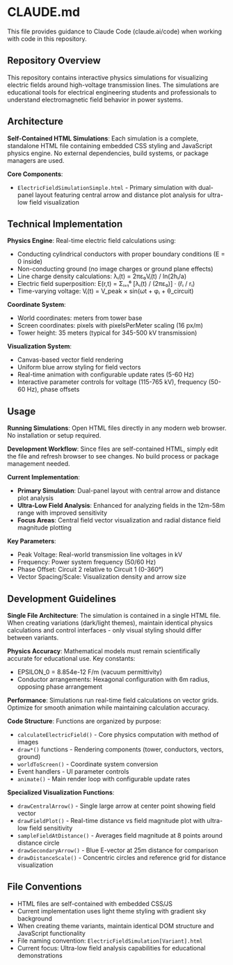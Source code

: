 # CLAUDE.md

This file provides guidance to Claude Code (claude.ai/code) when working with code in this repository.

## Repository Overview

This repository contains interactive physics simulations for visualizing electric fields around high-voltage transmission lines. The simulations are educational tools for electrical engineering students and professionals to understand electromagnetic field behavior in power systems.

## Architecture

**Self-Contained HTML Simulations**: Each simulation is a complete, standalone HTML file containing embedded CSS styling and JavaScript physics engine. No external dependencies, build systems, or package managers are used.

**Core Components**:
- `ElectricFieldSimulationSimple.html` - Primary simulation with dual-panel layout featuring central arrow and distance plot analysis for ultra-low field visualization

## Technical Implementation

**Physics Engine**: Real-time electric field calculations using:
- Conducting cylindrical conductors with proper boundary conditions (E = 0 inside)
- Non-conducting ground (no image charges or ground plane effects)
- Line charge density calculations: λᵢ(t) = 2πε₀Vᵢ(t) / ln(2hᵢ/a)
- Electric field superposition: E(r,t) = Σᵢ₌₁⁶ [λᵢ(t) / (2πε₀)] · (r̂ᵢ / rᵢ)
- Time-varying voltage: Vᵢ(t) = V_peak × sin(ωt + φᵢ + θ_circuit)

**Coordinate System**:
- World coordinates: meters from tower base
- Screen coordinates: pixels with pixelsPerMeter scaling (16 px/m)
- Tower height: 35 meters (typical for 345-500 kV transmission)

**Visualization System**:
- Canvas-based vector field rendering
- Uniform blue arrow styling for field vectors
- Real-time animation with configurable update rates (5-60 Hz)
- Interactive parameter controls for voltage (115-765 kV), frequency (50-60 Hz), phase offsets

## Usage

**Running Simulations**: Open HTML files directly in any modern web browser. No installation or setup required.

**Development Workflow**: Since files are self-contained HTML, simply edit the file and refresh browser to see changes. No build process or package management needed.

**Current Implementation**:
- **Primary Simulation**: Dual-panel layout with central arrow and distance plot analysis
- **Ultra-Low Field Analysis**: Enhanced for analyzing fields in the 12m-58m range with improved sensitivity
- **Focus Areas**: Central field vector visualization and radial distance field magnitude plotting

**Key Parameters**:
- Peak Voltage: Real-world transmission line voltages in kV
- Frequency: Power system frequency (50/60 Hz)
- Phase Offset: Circuit 2 relative to Circuit 1 (0-360°)
- Vector Spacing/Scale: Visualization density and arrow size

## Development Guidelines

**Single File Architecture**: The simulation is contained in a single HTML file. When creating variations (dark/light themes), maintain identical physics calculations and control interfaces - only visual styling should differ between variants.

**Physics Accuracy**: Mathematical models must remain scientifically accurate for educational use. Key constants:
- EPSILON_0 = 8.854e-12 F/m (vacuum permittivity)
- Conductor arrangements: Hexagonal configuration with 6m radius, opposing phase arrangement

**Performance**: Simulations run real-time field calculations on vector grids. Optimize for smooth animation while maintaining calculation accuracy.

**Code Structure**: Functions are organized by purpose:
- `calculateElectricField()` - Core physics computation with method of images
- `draw*()` functions - Rendering components (tower, conductors, vectors, ground)
- `worldToScreen()` - Coordinate system conversion
- Event handlers - UI parameter controls
- `animate()` - Main render loop with configurable update rates

**Specialized Visualization Functions**:
- `drawCentralArrow()` - Single large arrow at center point showing field vector
- `drawFieldPlot()` - Real-time distance vs field magnitude plot with ultra-low field sensitivity
- `sampleFieldAtDistance()` - Averages field magnitude at 8 points around distance circle
- `drawSecondaryArrow()` - Blue E-vector at 25m distance for comparison
- `drawDistanceScale()` - Concentric circles and reference grid for distance visualization

## File Conventions

- HTML files are self-contained with embedded CSS/JS
- Current implementation uses light theme styling with gradient sky background
- When creating theme variants, maintain identical DOM structure and JavaScript functionality
- File naming convention: `ElectricFieldSimulation[Variant].html`
- Current focus: Ultra-low field analysis capabilities for educational demonstrations